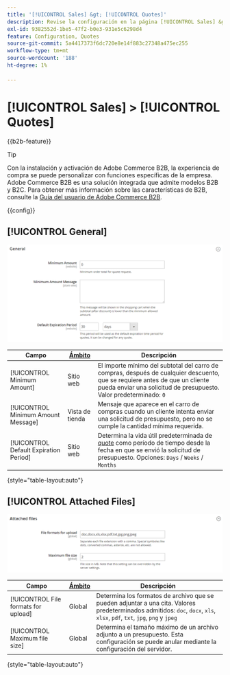 ```yaml
---
title: '[!UICONTROL Sales] &gt; [!UICONTROL Quotes]'
description: Revise la configuración en la página [!UICONTROL Sales] &gt; [!UICONTROL Quotes] del administrador de Commerce.
exl-id: 9382552d-1be5-47f2-b0e3-931e5c6298d4
feature: Configuration, Quotes
source-git-commit: 5a4417373f6dc720e8e14f883c27348a475ec255
workflow-type: tm+mt
source-wordcount: '188'
ht-degree: 1%

---
```


# [!UICONTROL Sales] > [!UICONTROL Quotes]

{{b2b-feature}}

>[!TIP]
>
>Con la instalación y activación de Adobe Commerce B2B, la experiencia de compra se puede personalizar con funciones específicas de la empresa. Adobe Commerce B2B es una solución integrada que admite modelos B2B y B2C. Para obtener más información sobre las características de B2B, consulte la [Guía del usuario de Adobe Commerce B2B](https://experienceleague.adobe.com/docs/commerce-admin/b2b/introduction.html).

{{config}}

<!-- [Quotes](https://experienceleague.adobe.com/en/docs/commerce-admin/b2b/quotes/quotes) -->

## [!UICONTROL General]

![General](./assets/quotes-general.png)<!-- zoom -->

| Campo | [Ámbito](../../getting-started/websites-stores-views.md#scope-settings) | Descripción |
|--- |--- |--- |
| [!UICONTROL Minimum Amount] | Sitio web | El importe mínimo del subtotal del carro de compras, después de cualquier descuento, que se requiere antes de que un cliente pueda enviar una solicitud de presupuesto. Valor predeterminado: `0` |
| [!UICONTROL Minimum Amount Message] | Vista de tienda | Mensaje que aparece en el carro de compras cuando un cliente intenta enviar una solicitud de presupuesto, pero no se cumple la cantidad mínima requerida. |
| [!UICONTROL Default Expiration Period] | Sitio web | Determina la vida útil predeterminada de [quote](../../b2b/quote-price-negotiation.md) como período de tiempo desde la fecha en que se envió la solicitud de presupuesto. Opciones: `Days` / `Weeks` / `Months` |

{style="table-layout:auto"}

## [!UICONTROL Attached Files]

![Archivos adjuntos](./assets/quotes-attached-files.png)<!-- zoom -->

| Campo | [Ámbito](../../getting-started/websites-stores-views.md#scope-settings) | Descripción |
|--- |--- |--- |
| [!UICONTROL File formats for upload] | Global | Determina los formatos de archivo que se pueden adjuntar a una cita. Valores predeterminados admitidos: `doc`, `docx`, `xls`, `xlsx`, `pdf`, `txt`, `jpg`, `png` y `jpeg` |
| [!UICONTROL Maximum file size] | Global | Determina el tamaño máximo de un archivo adjunto a un presupuesto. Esta configuración se puede anular mediante la configuración del servidor. |

{style="table-layout:auto"}
